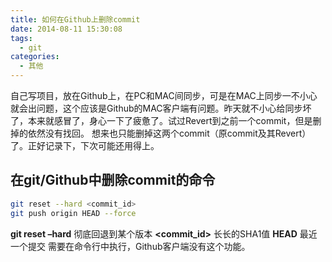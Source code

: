 ```yaml
---
title: 如何在Github上删除commit
date: 2014-08-11 15:30:08
tags:
  - git
categories:
  - 其他
---
```

自己写项目，放在Github上，在PC和MAC间同步，可是在MAC上同步一不小心就会出问题，这个应该是Github的MAC客户端有问题。昨天就不小心给同步坏了，本来就感冒了，身心一下了疲惫了。试过Revert到之前一个commit，但是删掉的依然没有找回。<!-- more -->
想来也只能删掉这两个commit（原commit及其Revert）了。正好记录下，下次可能还用得上。

## 在git/Github中删除commit的命令

```bash
git reset --hard <commit_id>
git push origin HEAD --force
```

**git reset –hard** 彻底回退到某个版本
**<commit_id>** 长长的SHA1值
**HEAD** 最近一个提交
需要在命令行中执行，Github客户端没有这个功能。
